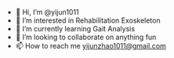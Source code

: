 - 👋 Hi, I’m @yijun1011
- 👀 I’m interested in Rehabilitation Exoskeleton
- 🌱 I’m currently learning Gait Analysis
- 💞️ I’m looking to collaborate on anything fun
- 📫 How to reach me yijunzhao1011@gmail.com

<!---
yijun1011/yijun1011 is a ✨ special ✨ repository because its `README.md` (this file) appears on your GitHub profile.
You can click the Preview link to take a look at your changes.
--->
